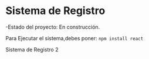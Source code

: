 <h1>Sistema de Registro</h1>

-Estado del proyecto: En construcción.

Para Ejecutar el sistema,debes poner:
```npm install react```

Sistema de Registro 2

